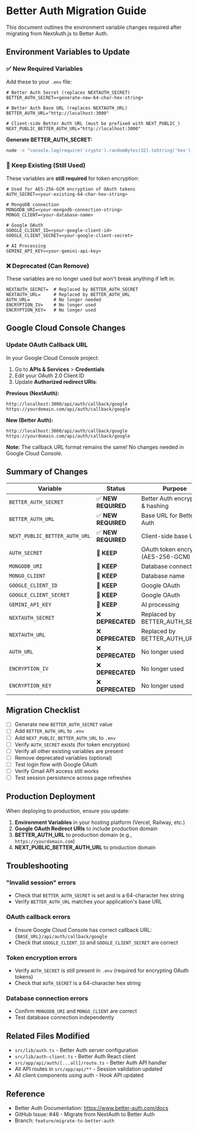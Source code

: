 # Better Auth Migration Guide

This document outlines the environment variable changes required after migrating from NextAuth.js to Better Auth.

## Environment Variables to Update

### ✅ **New Required Variables**

Add these to your `.env` file:

```env
# Better Auth Secret (replaces NEXTAUTH_SECRET)
BETTER_AUTH_SECRET=<generate-new-64-char-hex-string>

# Better Auth Base URL (replaces NEXTAUTH_URL)
BETTER_AUTH_URL="http://localhost:3000"

# Client-side Better Auth URL (must be prefixed with NEXT_PUBLIC_)
NEXT_PUBLIC_BETTER_AUTH_URL="http://localhost:3000"
```

**Generate BETTER_AUTH_SECRET:**
```bash
node -e "console.log(require('crypto').randomBytes(32).toString('hex'))"
```

### 🔄 **Keep Existing (Still Used)**

These variables are **still required** for token encryption:

```env
# Used for AES-256-GCM encryption of OAuth tokens
AUTH_SECRET=<your-existing-64-char-hex-string>

# MongoDB connection
MONGODB_URI=<your-mongodb-connection-string>
MONGO_CLIENT=<your-database-name>

# Google OAuth
GOOGLE_CLIENT_ID=<your-google-client-id>
GOOGLE_CLIENT_SECRET=<your-google-client-secret>

# AI Processing
GEMINI_API_KEY=<your-gemini-api-key>
```

### ❌ **Deprecated (Can Remove)**

These variables are no longer used but won't break anything if left in:

```env
NEXTAUTH_SECRET=  # Replaced by BETTER_AUTH_SECRET
NEXTAUTH_URL=     # Replaced by BETTER_AUTH_URL
AUTH_URL=         # No longer needed
ENCRYPTION_IV=    # No longer used
ENCRYPTION_KEY=   # No longer used
```

## Google Cloud Console Changes

### Update OAuth Callback URL

In your Google Cloud Console project:

1. Go to **APIs & Services** > **Credentials**
2. Edit your OAuth 2.0 Client ID
3. Update **Authorized redirect URIs**:

**Previous (NextAuth):**
```
http://localhost:3000/api/auth/callback/google
https://yourdomain.com/api/auth/callback/google
```

**New (Better Auth):**
```
http://localhost:3000/api/auth/callback/google
https://yourdomain.com/api/auth/callback/google
```

**Note:** The callback URL format remains the same! No changes needed in Google Cloud Console.

## Summary of Changes

| Variable | Status | Purpose |
|----------|--------|---------|
| `BETTER_AUTH_SECRET` | ✅ **NEW REQUIRED** | Better Auth encryption & hashing |
| `BETTER_AUTH_URL` | ✅ **NEW REQUIRED** | Base URL for Better Auth |
| `NEXT_PUBLIC_BETTER_AUTH_URL` | ✅ **NEW REQUIRED** | Client-side base URL |
| `AUTH_SECRET` | 🔄 **KEEP** | OAuth token encryption (AES-256-GCM) |
| `MONGODB_URI` | 🔄 **KEEP** | Database connection |
| `MONGO_CLIENT` | 🔄 **KEEP** | Database name |
| `GOOGLE_CLIENT_ID` | 🔄 **KEEP** | Google OAuth |
| `GOOGLE_CLIENT_SECRET` | 🔄 **KEEP** | Google OAuth |
| `GEMINI_API_KEY` | 🔄 **KEEP** | AI processing |
| `NEXTAUTH_SECRET` | ❌ **DEPRECATED** | Replaced by BETTER_AUTH_SECRET |
| `NEXTAUTH_URL` | ❌ **DEPRECATED** | Replaced by BETTER_AUTH_URL |
| `AUTH_URL` | ❌ **DEPRECATED** | No longer used |
| `ENCRYPTION_IV` | ❌ **DEPRECATED** | No longer used |
| `ENCRYPTION_KEY` | ❌ **DEPRECATED** | No longer used |

## Migration Checklist

- [ ] Generate new `BETTER_AUTH_SECRET` value
- [ ] Add `BETTER_AUTH_URL` to `.env`
- [ ] Add `NEXT_PUBLIC_BETTER_AUTH_URL` to `.env`
- [ ] Verify `AUTH_SECRET` exists (for token encryption)
- [ ] Verify all other existing variables are present
- [ ] Remove deprecated variables (optional)
- [ ] Test login flow with Google OAuth
- [ ] Verify Gmail API access still works
- [ ] Test session persistence across page refreshes

## Production Deployment

When deploying to production, ensure you update:

1. **Environment Variables** in your hosting platform (Vercel, Railway, etc.)
2. **Google OAuth Redirect URIs** to include production domain
3. **BETTER_AUTH_URL** to production domain (e.g., `https://yourdomain.com`)
4. **NEXT_PUBLIC_BETTER_AUTH_URL** to production domain

## Troubleshooting

### "Invalid session" errors
- Check that `BETTER_AUTH_SECRET` is set and is a 64-character hex string
- Verify `BETTER_AUTH_URL` matches your application's base URL

### OAuth callback errors
- Ensure Google Cloud Console has correct callback URL: `{BASE_URL}/api/auth/callback/google`
- Check that `GOOGLE_CLIENT_ID` and `GOOGLE_CLIENT_SECRET` are correct

### Token encryption errors
- Verify `AUTH_SECRET` is still present in `.env` (required for encrypting OAuth tokens)
- Check that `AUTH_SECRET` is a 64-character hex string

### Database connection errors
- Confirm `MONGODB_URI` and `MONGO_CLIENT` are correct
- Test database connection independently

## Related Files Modified

- `src/lib/auth.ts` - Better Auth server configuration
- `src/lib/auth-client.ts` - Better Auth React client
- `src/app/api/auth/[...all]/route.ts` - Better Auth API handler
- All API routes in `src/app/api/**` - Session validation updated
- All client components using auth - Hook API updated

## Reference

- Better Auth Documentation: https://www.better-auth.com/docs
- GitHub Issue: #46 - Migrate from NextAuth to Better Auth
- Branch: `feature/migrate-to-better-auth`
